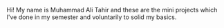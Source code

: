 Hi! 
  My name is Muhammad Ali Tahir and these are the mini projects which I've done in my semester and voluntarily to solid my basics.
